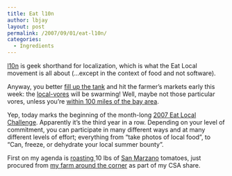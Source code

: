 ```yaml
---
title: Eat l10n
author: lbjay
layout: post
permalink: /2007/09/01/eat-l10n/
categories:
  - Ingredients
---
```

<abbr class="unapi-id" title=""><!-- &nbsp; --></abbr> 

<a href='http://en.wikipedia.org/wiki/l10n' target='_blank'>l10n</a> is geek shorthand for localization, which is what the Eat Local movement is all about (&#8230;except in the context of food and not software).

Anyway, you better [fill up the tank][1] and hit the farmer&#8217;s markets early this week: the [local-vores][2] will be swarming! Well, maybe not those particular vores, unless you&#8217;re [within 100 miles of the bay area][3].

Yep, today marks the beginning of the month-long [2007 Eat Local Challenge][4]. Apparently it&#8217;s the third year in a row. Depending on your level of commitment, you can participate in many different ways and at many different levels of effort; everything from &#8220;take photos of local food&#8221;, to &#8220;Can, freeze, or dehydrate your local summer bounty&#8221;.

First on my agenda is [roasting ][5]10 lbs of <a href='http://en.wikipedia.org/wiki/San_Marzano_tomato' target='_blank'>San Marzano</a> tomatoes, just procured from [my farm around the corner][6] as part of my CSA share.

 [1]: http://en.wikipedia.org/wiki/Food_miles
 [2]: http://www.locavores.com/
 [3]: http://www.wisefoodways.com/bay/
 [4]: http://www.eatlocalchallenge.com/2007/08/the-september-2.html
 [5]: http://countingsheep.typepad.com/amuse_bouche/2007/08/oven-roasted-to.html
 [6]: http://busafarm.com
